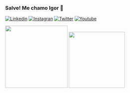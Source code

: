 
### Salve! Me chamo Igor 🤙

[![Linkedin](https://img.shields.io/badge/LinkedIn-0077B5?style=for-the-badge&logo=linkedin&logoColor=white)](
https://linkedin.com/in/igor-silva-pivoto-48804b289/)
[![Instagran](https://img.shields.io/badge/Instagram-E4405F?style=for-the-badge&logo=instagram&logoColor=white)](
https://instagram.com/igor__pivoto/)
[![Twitter](https://img.shields.io/badge/Twitter-1DA1F2?style=for-the-badge&logo=twitter&logoColor=white)](
https://twitter.com/StarChip_Studio)
[![Youtube](https://img.shields.io/badge/YouTube-FF0000?style=for-the-badge&logo=youtube&logoColor=white)](
https://youtube.com/channel/UCWrFlES9uWnC11NcqB6Dfyg)

 <img height="200em" src="https://github-readme-stats-sigma-five.vercel.app/api?username=IgorPivoto&show_icons=true&theme=blue-green&include_all_commits=true&count_private=true"/>
  <img height="180em" src="https://github-readme-stats.vercel.app/api/top-langs/?username=IgorPivoto&layout=compact&theme=blue-green&count_private=true"/>


